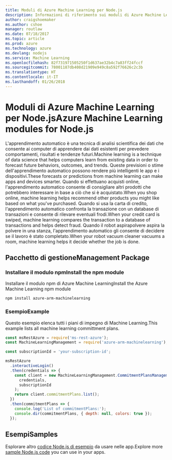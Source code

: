 ```yaml
---
title: Moduli di Azure Machine Learning per Node.js
description: Informazioni di riferimento sui moduli di Azure Machine Learning per Node.js
author: craigshoemaker
ms.author: cshoe
manager: routlaw
ms.date: 07/18/2017
ms.topic: article
ms.prod: azure
ms.technology: azure
ms.devlang: nodejs
ms.service: Machine Learning
ms.openlocfilehash: 82f731971505250f1d637ae32b4c7a83ff24fccf
ms.sourcegitcommit: 78001187db408d21909e949c8a592f76626c2c3b
ms.translationtype: HT
ms.contentlocale: it-IT
ms.lasthandoff: 01/26/2018
---
```

# <a name="azure-machine-learning-modules-for-nodejs"></a><span data-ttu-id="6ae7e-103">Moduli di Azure Machine Learning per Node.js</span><span class="sxs-lookup"><span data-stu-id="6ae7e-103">Azure Machine Learning modules for Node.js</span></span>

<span data-ttu-id="6ae7e-104">L'apprendimento automatico è una tecnica di analisi scientifica dei dati che consente ai computer di apprendere dai dati esistenti per prevedere comportamenti, risultati e tendenze futuri.</span><span class="sxs-lookup"><span data-stu-id="6ae7e-104">Machine learning is a technique of data science that helps computers learn from existing data in order to forecast future behaviors, outcomes, and trends.</span></span> <span data-ttu-id="6ae7e-105">Queste previsioni o stime dell'apprendimento automatico possono rendere più intelligenti le app e i dispositivi.</span><span class="sxs-lookup"><span data-stu-id="6ae7e-105">These forecasts or predictions from machine learning can make apps and devices smarter.</span></span> <span data-ttu-id="6ae7e-106">Quando si effettuano acquisti online, l'apprendimento automatico consente di consigliare altri prodotti che potrebbero interessare in base a ciò che si è acquistato.</span><span class="sxs-lookup"><span data-stu-id="6ae7e-106">When you shop online, machine learning helps recommend other products you might like based on what you've purchased.</span></span> <span data-ttu-id="6ae7e-107">Quando si usa la carta di credito, l'apprendimento automatico confronta la transazione con un database di transazioni e consente di rilevare eventuali frodi.</span><span class="sxs-lookup"><span data-stu-id="6ae7e-107">When your credit card is swiped, machine learning compares the transaction to a database of transactions and helps detect fraud.</span></span> <span data-ttu-id="6ae7e-108">Quando il robot aspirapolvere aspira la polvere in una stanza, l'apprendimento automatico gli consente di decidere se il lavoro è stato completato.</span><span class="sxs-lookup"><span data-stu-id="6ae7e-108">When your robot vacuum cleaner vacuums a room, machine learning helps it decide whether the job is done.</span></span>

## <a name="management-package"></a><span data-ttu-id="6ae7e-109">Pacchetto di gestione</span><span class="sxs-lookup"><span data-stu-id="6ae7e-109">Management Package</span></span>


### <a name="install-the-npm-module"></a><span data-ttu-id="6ae7e-110">Installare il modulo npm</span><span class="sxs-lookup"><span data-stu-id="6ae7e-110">Install the npm module</span></span>

<span data-ttu-id="6ae7e-111">Installare il modulo npm di Azure Machine Learning</span><span class="sxs-lookup"><span data-stu-id="6ae7e-111">Install the Azure Machine Learning npm module</span></span>

```bash
npm install azure-arm-machinelearning
```

### <a name="example"></a><span data-ttu-id="6ae7e-112">Esempio</span><span class="sxs-lookup"><span data-stu-id="6ae7e-112">Example</span></span>

<span data-ttu-id="6ae7e-113">Questo esempio elenca tutti i piani di impegno di Machine Learning.</span><span class="sxs-lookup"><span data-stu-id="6ae7e-113">This example lists all machine learning committment plans.</span></span>

```javascript
const msRestAzure = require('ms-rest-azure');
const MachineLearningManagement = require('azure-arm-machinelearning');

const subscriptionId = 'your-subscription-id';

msRestAzure
  .interactiveLogin()
  .then(credentials => {
    const client = new MachineLearningManagement.CommitmentPlansManagementClient(
      credentials,
      subscriptionId
    );
    return client.commitmentPlans.list();
  })
  .then(commitmentPlans => {
    console.log('List of commitmentPlans:');
    console.dir(commitmentPlans, { depth: null, colors: true });
  });
```

## <a name="samples"></a><span data-ttu-id="6ae7e-114">Esempi</span><span class="sxs-lookup"><span data-stu-id="6ae7e-114">Samples</span></span>

<span data-ttu-id="6ae7e-115">Esplorare altro [codice Node.js di esempio](https://azure.microsoft.com/resources/samples/?platform=nodejs) da usare nelle app.</span><span class="sxs-lookup"><span data-stu-id="6ae7e-115">Explore more [sample Node.js code](https://azure.microsoft.com/resources/samples/?platform=nodejs) you can use in your apps.</span></span>
